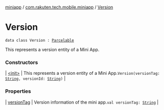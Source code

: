 [miniapp](../../index.md) / [com.rakuten.tech.mobile.miniapp](../index.md) / [Version](./index.md)

# Version

`data class Version : `[`Parcelable`](https://developer.android.com/reference/android/os/Parcelable.html)

This represents a version entity of a Mini App.

### Constructors

| [&lt;init&gt;](-init-.md) | This represents a version entity of a Mini App.`Version(versionTag: `[`String`](https://kotlinlang.org/api/latest/jvm/stdlib/kotlin/-string/index.html)`, versionId: `[`String`](https://kotlinlang.org/api/latest/jvm/stdlib/kotlin/-string/index.html)`)` |

### Properties

| [versionTag](version-tag.md) | Version information of the mini app.`val versionTag: `[`String`](https://kotlinlang.org/api/latest/jvm/stdlib/kotlin/-string/index.html) |

